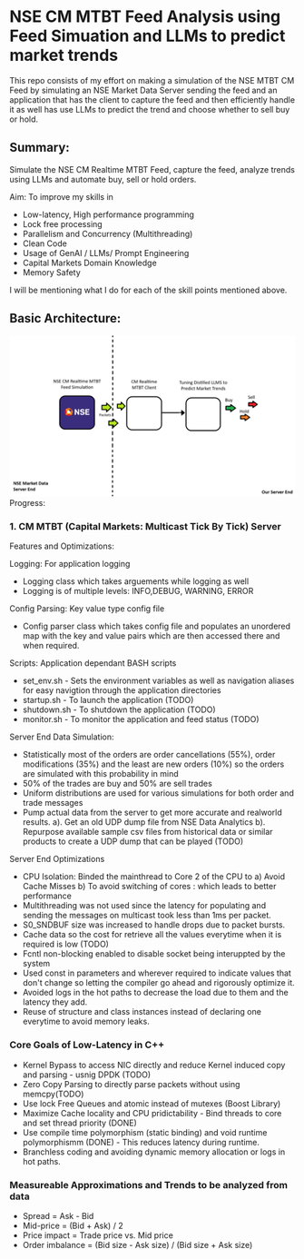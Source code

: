 # NSE CM MTBT Feed Analysis using Feed Simuation and LLMs to predict market trends 
This repo consists of my effort on making a simulation of the NSE MTBT CM Feed by simulating an NSE Market Data Server sending the feed and an application that has the client to capture the feed and then efficiently handle it as well has use LLMs to predict the trend and choose whether to sell buy or hold.

## Summary: 
Simulate the NSE CM Realtime MTBT Feed, capture the feed, analyze trends using LLMs and automate buy, sell or hold orders.

Aim: To improve my skills in 
- Low-latency, High performance programming
- Lock free processing
- Parallelism and Concurrency (Multithreading)
- Clean Code
- Usage of GenAI / LLMs/ Prompt Engineering
- Capital  Markets Domain Knowledge
- Memory Safety

I will be mentioning what I do for each of the skill points mentioned above.

## Basic Architecture:
![screenshot](resources/basic-architecture.png)
Progress:
### 1. CM MTBT (Capital Markets: Multicast Tick By Tick) Server 
Features and Optimizations:

Logging: For application logging
- Logging class which takes arguements while logging as well
- Logging is of multiple levels: INFO,DEBUG, WARNING, ERROR

Config Parsing: Key value type config file
- Config parser class which takes config file and populates an unordered map with the key and value pairs which are then accessed there and when required.

Scripts: Application dependant BASH scripts
- set_env.sh  - Sets the environment variables as well as navigation aliases for easy navigtion through the application directories
- startup.sh  - To launch the application (TODO)
- shutdown.sh - To shutdown the application (TODO)
- monitor.sh  - To monitor the application and feed status (TODO)

Server End Data Simulation: 
- Statistically most of the orders are order cancellations (55%), order modifications (35%) and the least are new orders (10%) so the orders are simulated with this probability in mind 
- 50% of the trades are buy and 50% are sell trades
- Uniform distributions are used for various simulations for both order and trade messages
- Pump actual data from the server to get more accurate and realworld results. a). Get an old UDP dump file from NSE Data Analytics b). Repurpose available sample csv files from historical data or similar products to create a UDP dump that can be played (TODO)

Server End Optimizations
- CPU Isolation: Binded the mainthread to Core 2 of the CPU to 
a) Avoid Cache Misses b) To avoid switching of cores : which leads to better performance
- Multithreading was not used since the latency for populating and sending the messages on multicast took less than 1ms per packet.
- S0_SNDBUF size was increased to handle drops due to packet bursts.
- Cache data so the cost for retrieve all the values everytime when it is required is low (TODO)
- Fcntl non-blocking enabled to disable socket being interuppted by the system
- Used const in parameters and wherever required to indicate values that don't change so letting the compiler go ahead and rigorously optimize it.
- Avoided logs in the hot paths to decrease the load due to them and the latency they add.
- Reuse of structure and class instances instead of declaring one everytime to avoid memory leaks.

### Core Goals of Low-Latency in C++
- Kernel Bypass to access NIC directly and reduce Kernel induced copy and parsing - usnig DPDK (TODO)
- Zero Copy Parsing to directly parse packets without using memcpy(TODO)
- Use lock Free Queues and atomic instead of mutexes (Boost Library) 
- Maximize Cache locality and CPU pridictability - Bind threads to core and set thread priority (DONE)
- Use compile time polymorphism (static binding) and void runtime polymorphismm (DONE) - This reduces latency during runtime.
- Branchless coding and avoiding dynamic memory allocation or logs in hot paths.

### Measureable Approximations and Trends to be analyzed from data
- Spread = Ask - Bid
- Mid-price = (Bid + Ask) / 2
- Price impact = Trade price vs. Mid price
- Order imbalance = (Bid size - Ask size) / (Bid size + Ask size)
